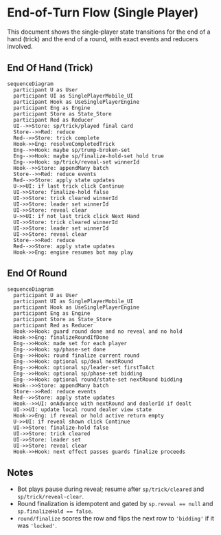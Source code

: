 # End‑of‑Turn Flow (Single Player)

This document shows the single‑player state transitions for the end of a hand (trick) and the end of a round, with exact events and reducers involved.

## End Of Hand (Trick)

```mermaid
sequenceDiagram
  participant U as User
  participant UI as SinglePlayerMobile_UI
  participant Hook as UseSinglePlayerEngine
  participant Eng as Engine
  participant Store as State_Store
  participant Red as Reducer
  UI-->>Store: sp/trick/played final card
  Store-->>Red: reduce
  Red-->>Store: trick complete
  Hook->>Eng: resolveCompletedTrick
  Eng-->>Hook: maybe sp/trump-broken-set
  Eng-->>Hook: maybe sp/finalize-hold-set hold true
  Eng-->>Hook: sp/trick/reveal-set winnerId
  Hook-->>Store: appendMany batch
  Store-->>Red: reduce events
  Red-->>Store: apply state updates
  U->>UI: if last trick click Continue
  UI->>Store: finalize-hold false
  UI->>Store: trick cleared winnerId
  UI->>Store: leader set winnerId
  UI->>Store: reveal clear
  U->>UI: if not last trick click Next Hand
  UI->>Store: trick cleared winnerId
  UI->>Store: leader set winnerId
  UI->>Store: reveal clear
  Store-->>Red: reduce
  Red-->>Store: apply state updates
  Hook->>Eng: engine resumes bot may play
```

## End Of Round

```mermaid
sequenceDiagram
  participant U as User
  participant UI as SinglePlayerMobile_UI
  participant Hook as UseSinglePlayerEngine
  participant Eng as Engine
  participant Store as State_Store
  participant Red as Reducer
  Hook->>Hook: guard round done and no reveal and no hold
  Hook->>Eng: finalizeRoundIfDone
  Eng-->>Hook: made set for each player
  Eng-->>Hook: sp/phase-set done
  Eng-->>Hook: round finalize current round
  Eng-->>Hook: optional sp/deal nextRound
  Eng-->>Hook: optional sp/leader-set firstToAct
  Eng-->>Hook: optional sp/phase-set bidding
  Eng-->>Hook: optional round/state-set nextRound bidding
  Hook-->>Store: appendMany batch
  Store-->>Red: reduce events
  Red-->>Store: apply state updates
  Hook-->>UI: onAdvance with nextRound and dealerId if dealt
  UI->>UI: update local round dealer view state
  Hook->>Eng: if reveal or hold active return empty
  U->>UI: if reveal shown click Continue
  UI->>Store: finalize-hold false
  UI->>Store: trick cleared
  UI->>Store: leader set
  UI->>Store: reveal clear
  Hook->>Hook: next effect passes guards finalize proceeds
```

## Notes

- Bot plays pause during reveal; resume after `sp/trick/cleared` and `sp/trick/reveal-clear`.
- Round finalization is idempotent and gated by `sp.reveal == null` and `sp.finalizeHold == false`.
- `round/finalize` scores the row and flips the next row to `'bidding'` if it was `'locked'`.
